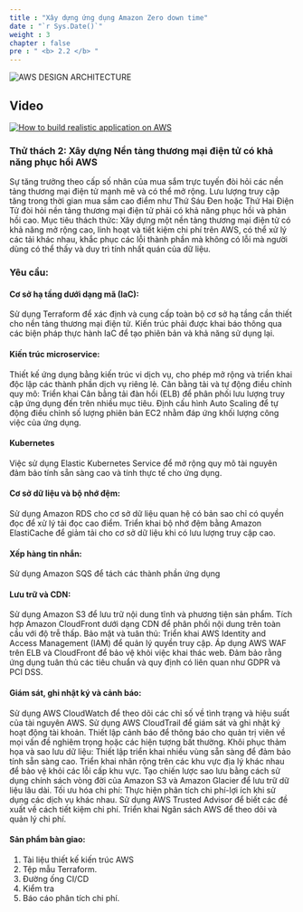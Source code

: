 ```yaml
---
title : "Xây dựng ứng dụng Amazon Zero down time"
date : "`r Sys.Date()`"
weight : 3
chapter : false
pre : " <b> 2.2 </b> "
---
```


![AWS DESIGN ARCHITECTURE](/images/1/ArchitechtureDesign.svg?featherlight=false&width=100pc)
## Video
[![How to build realistic application on AWS](/images/2.2/1.png)](https://youtu.be/xBy9F5qLOYA "Everything Is AWESOME")


### Thử thách 2: Xây dựng Nền tảng thương mại điện tử có khả năng phục hồi AWS

Sự tăng trưởng theo cấp số nhân của mua sắm trực tuyến đòi hỏi các nền tảng thương mại điện tử mạnh mẽ và có thể mở rộng. Lưu lượng truy cập tăng trong thời gian mua sắm cao điểm như Thứ Sáu Đen hoặc Thứ Hai Điện Tử đòi hỏi nền tảng thương mại điện tử phải có khả năng phục hồi và phản hồi cao. Mục tiêu thách thức: Xây dựng một nền tảng thương mại điện tử có khả năng mở rộng cao, linh hoạt và tiết kiệm chi phí trên AWS, có thể xử lý các tải khác nhau, khắc phục các lỗi thành phần mà không có lỗi mà người dùng có thể thấy và duy trì tính nhất quán của dữ liệu.

### Yêu cầu:

#### Cơ sở hạ tầng dưới dạng mã (IaC):
Sử dụng Terraform để xác định và cung cấp toàn bộ cơ sở hạ tầng cần thiết cho nền tảng thương mại điện tử. Kiến trúc phải được khai báo thông qua các biện pháp thực hành IaC để tạo phiên bản và khả năng sử dụng lại.
#### Kiến trúc microservice:
Thiết kế ứng dụng bằng kiến trúc vi dịch vụ, cho phép mở rộng và triển khai độc lập các thành phần dịch vụ riêng lẻ.
Cân bằng tải và tự động điều chỉnh quy mô: Triển khai Cân bằng tải đàn hồi (ELB) để phân phối lưu lượng truy cập ứng dụng đến trên nhiều mục tiêu. Định cấu hình Auto Scaling để tự động điều chỉnh số lượng phiên bản EC2 nhằm đáp ứng khối lượng công việc của ứng dụng.
#### Kubernetes
Việc sử dụng Elastic Kubernetes Service để mở rộng quy mô tài nguyên đảm bảo tính sẵn sàng cao và tính thực tế cho ứng dụng.

#### Cơ sở dữ liệu và bộ nhớ đệm:

Sử dụng Amazon RDS cho cơ sở dữ liệu quan hệ có bản sao chỉ có quyền đọc để xử lý tải đọc cao điểm. Triển khai bộ nhớ đệm bằng Amazon ElastiCache để giảm tải cho cơ sở dữ liệu khi có lưu lượng truy cập cao.
#### Xếp hàng tin nhắn:
Sử dụng Amazon SQS để tách các thành phần ứng dụng
#### Lưu trữ và CDN:
Sử dụng Amazon S3 để lưu trữ nội dung tĩnh và phương tiện sản phẩm. Tích hợp Amazon CloudFront dưới dạng CDN để phân phối nội dung trên toàn cầu với độ trễ thấp. Bảo mật và tuân thủ: Triển khai AWS Identity and Access Management (IAM) để quản lý quyền truy cập. Áp dụng AWS WAF trên ELB và CloudFront để bảo vệ khỏi việc khai thác web. Đảm bảo rằng ứng dụng tuân thủ các tiêu chuẩn và quy định có liên quan như GDPR và PCI DSS.

#### Giám sát, ghi nhật ký và cảnh báo:
Sử dụng AWS CloudWatch để theo dõi các chỉ số về tình trạng và hiệu suất của tài nguyên AWS. Sử dụng AWS CloudTrail để giám sát và ghi nhật ký hoạt động tài khoản. Thiết lập cảnh báo để thông báo cho quản trị viên về mọi vấn đề nghiêm trọng hoặc các hiện tượng bất thường. Khôi phục thảm họa và sao lưu dữ liệu: Thiết lập triển khai nhiều vùng sẵn sàng để đảm bảo tính sẵn sàng cao. Triển khai nhân rộng trên các khu vực địa lý khác nhau để bảo vệ khỏi các lỗi cấp khu vực. Tạo chiến lược sao lưu bằng cách sử dụng chính sách vòng đời của Amazon S3 và Amazon Glacier để lưu trữ dữ liệu lâu dài. Tối ưu hóa chi phí: Thực hiện phân tích chi phí-lợi ích khi sử dụng các dịch vụ khác nhau. Sử dụng AWS Trusted Advisor để biết các đề xuất về cách tiết kiệm chi phí. Triển khai Ngân sách AWS để theo dõi và quản lý chi phí.

#### Sản phẩm bàn giao:

1. Tài liệu thiết kế kiến trúc AWS
2. Tệp mẫu Terraform.
3. Đường ống CI/CD
4. Kiểm tra
5. Báo cáo phân tích chi phí.